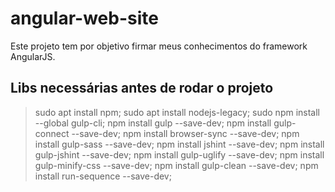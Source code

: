 # angular-web-site
Este projeto tem por objetivo firmar meus conhecimentos do framework AngularJS.

## Libs necessárias antes de rodar o projeto
> sudo apt install npm;
> sudo apt install nodejs-legacy;
> sudo npm install --global gulp-cli;
> npm install gulp --save-dev;
> npm install gulp-connect --save-dev;
> npm install browser-sync --save-dev;
> npm install gulp-sass --save-dev;
> npm install jshint --save-dev;
> npm install gulp-jshint --save-dev;
> npm install gulp-uglify --save-dev;
> npm install gulp-minify-css --save-dev;
> npm install gulp-clean --save-dev;
> npm install run-sequence --save-dev;
